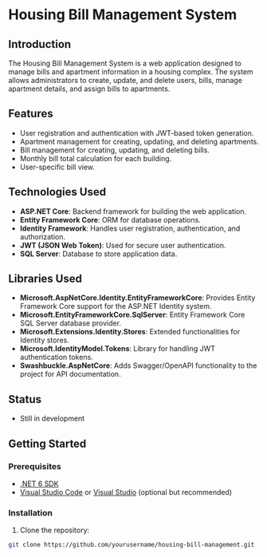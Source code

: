 # Housing Bill Management System

## Introduction

The Housing Bill Management System is a web application designed to manage bills and apartment information in a housing complex. The system allows administrators to create, update, and delete users, bills, manage apartment details, and assign bills to apartments.

## Features

- User registration and authentication with JWT-based token generation.
- Apartment management for creating, updating, and deleting apartments.
- Bill management for creating, updating, and deleting bills.
- Monthly bill total calculation for each building.
- User-specific bill view.

## Technologies Used

- **ASP.NET Core**: Backend framework for building the web application.
- **Entity Framework Core**: ORM for database operations.
- **Identity Framework**: Handles user registration, authentication, and authorization.
- **JWT (JSON Web Token)**: Used for secure user authentication.
- **SQL Server**: Database to store application data.

## Libraries Used

- **Microsoft.AspNetCore.Identity.EntityFrameworkCore**: Provides Entity Framework Core support for the ASP.NET Identity system.
- **Microsoft.EntityFrameworkCore.SqlServer**: Entity Framework Core SQL Server database provider.
- **Microsoft.Extensions.Identity.Stores**: Extended functionalities for Identity stores.
- **Microsoft.IdentityModel.Tokens**: Library for handling JWT authentication tokens.
- **Swashbuckle.AspNetCore**: Adds Swagger/OpenAPI functionality to the project for API documentation.

## Status
- Still in development

## Getting Started

### Prerequisites

- [.NET 6 SDK](https://dotnet.microsoft.com/download/dotnet/6.0)
- [Visual Studio Code](https://code.visualstudio.com/) or [Visual Studio](https://visualstudio.microsoft.com/) (optional but recommended)

### Installation

1. Clone the repository:

```bash
git clone https://github.com/yourusername/housing-bill-management.git

